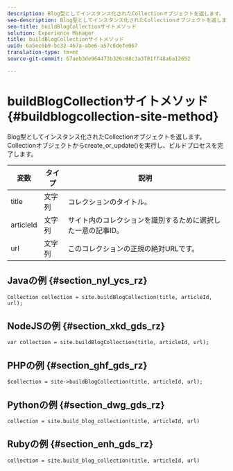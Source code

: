 ```yaml
---
description: Blog型としてインスタンス化されたCollectionオブジェクトを返します。 Collectionオブジェクトからcreate_or_update()を実行し、ビルドプロセスを完了します。
seo-description: Blog型としてインスタンス化されたCollectionオブジェクトを返します。 Collectionオブジェクトからcreate_or_update()を実行し、ビルドプロセスを完了します。
seo-title: buildBlogCollectionサイトメソッド
solution: Experience Manager
title: buildBlogCollectionサイトメソッド
uuid: 6a5ec6b9-bc32-467a-abe6-a57c6defe067
translation-type: tm+mt
source-git-commit: 67aeb3de964473b326c88c3a3f81ff48a6a12652

---
```



# buildBlogCollectionサイトメソッド{#buildblogcollection-site-method}

Blog型としてインスタンス化されたCollectionオブジェクトを返します。 Collectionオブジェクトからcreate_or_update()を実行し、ビルドプロセスを完了します。

| 変数 | タイプ | 説明 |
|--- |--- |--- |
| title | 文字列 | コレクションのタイトル。 |
| articleId | 文字列 | サイト内のコレクションを識別するために選択した一意の記事ID。 |
| url | 文字列 | このコレクションの正規の絶対URLです。 |

## Javaの例 {#section_nyl_ycs_rz}

```
Collection collection = site.buildBlogCollection(title, articleId, url); 
```

## NodeJSの例 {#section_xkd_gds_rz}

```
var collection = site.buildBlogCollection(title, articleId, url); 
```

## PHPの例 {#section_ghf_gds_rz}

```
$collection = site->buildBlogCollection(title, articleId, url); 
```

## Pythonの例 {#section_dwg_gds_rz}

```
collection = site.build_blog_collection(title, articleId, url) 
```

## Rubyの例 {#section_enh_gds_rz}

```
collection = site.build_blog_collection(title, articleId, url) 
```

